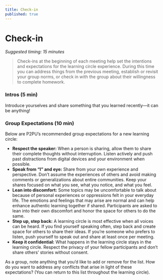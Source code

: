 ```yaml
---
title: Check-in
published: true
---
```


# Check-in
_Suggested timing: 15 minutes_

>Check-ins at the beginning of each meeting help set the intentions and expectations for the learning circle experience. During this time you can address things from the previous meeting, establish or revisit your group norms, or check in with the group about their willingness  to complete homework. 


### Intros (5 min)

Introduce yourselves and share something that you learned recently—it can be anything!


### Group Expectations (10 min)

Below are P2PU’s recommended group expectations for a new learning circle:

*   **Respect the speaker:** When a person is sharing, allow them to share their complete thoughts without interruption. Listen actively and push past distractions from digital devices and your environment when possible. 
*   **Speak from “I” and eye:** Share from your own experience and perspective. Don’t assume the experiences of others and avoid making comments or generalizations about entire communities. Keep your shares focused on what you see, what you notice, and what you feel.
*   **Lean into discomfort:** Some topics may be uncomfortable to talk about because of personal experiences or oppressions felt in your everyday life. The emotions and feelings that may arise are normal and can help enhance authentic learning together if shared. Participants are asked to lean into their own discomfort and honor the space for others to do the same.
*   **Step up, step back:** A learning circle is most effective when all voices can be heard. If you find yourself speaking often, step back and create space for others to share their ideas. If you’re someone who prefers to listen, push yourself to speak out and share at least once per meeting.
*   **Keep it confidential:** What happens in the learning circle stays in the learning circle. Respect the privacy of your fellow participants and don’t share others’ stories without consent.

As a group, note anything that you’d like to add or remove for the list. How do you want to address any conflicts that arise in light of these expectations?  (You can return to this list throughout the learning circle).  


